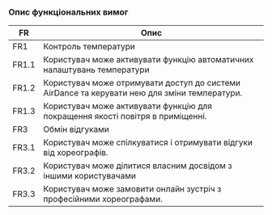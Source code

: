 ### Опис функціональних вимог

| FR   | Опис                  |
| ---- | ----------------------|
| FR1  | Контроль температури |
| FR1.1| Користувач може активувати функцію автоматичних налаштувань температури |
| FR1.2| Користувач може отримувати доступ до системи AirDance та керувати нею для зміни температури. |
| FR1.3| Користувач може активувати функцію для покращення якості повітря в приміщенні. |
| FR3  | Обмін відгуками |
| FR3.1| Користувач може спілкуватися і отримувати відгуки від хореографів. |
| FR3.2| Користувач може ділитися власним досвідом з іншими користувачами|
| FR3.3| Користувач може замовити онлайн зустріч з професійними хореографами. |
